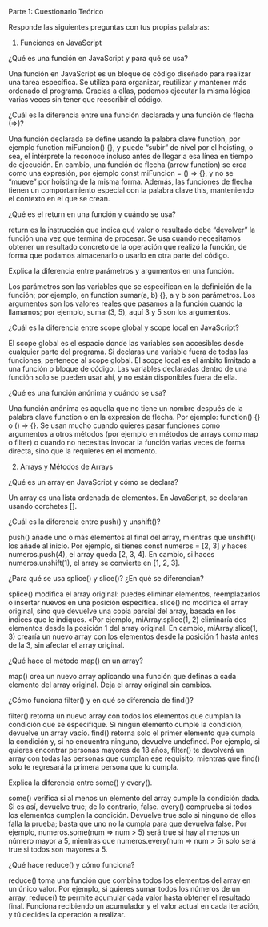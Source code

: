Parte 1: Cuestionario Teórico

Responde las siguientes preguntas con tus propias palabras:

1. Funciones en JavaScript

¿Qué es una función en JavaScript y para qué se usa?

Una función en JavaScript es un bloque de código diseñado para realizar una tarea específica. Se utiliza para organizar, reutilizar y mantener más ordenado el programa. Gracias a ellas, podemos ejecutar la misma lógica varias veces sin tener que reescribir el código.

¿Cuál es la diferencia entre una función declarada y una función de flecha (=>)?

Una función declarada se define usando la palabra clave function, por ejemplo function miFuncion() {}, y puede “subir” de nivel por el hoisting, o sea, el intérprete la reconoce incluso antes de llegar a esa línea en tiempo de ejecución.
En cambio, una función de flecha (arrow function) se crea como una expresión, por ejemplo const miFuncion = () => {}, y no se “mueve” por hoisting de la misma forma. Además, las funciones de flecha tienen un comportamiento especial con la palabra clave this, manteniendo el contexto en el que se crean.

¿Qué es el return en una función y cuándo se usa?

return es la instrucción que indica qué valor o resultado debe “devolver” la función una vez que termina de procesar. Se usa cuando necesitamos obtener un resultado concreto de la operación que realizó la función, de forma que podamos almacenarlo o usarlo en otra parte del código.

Explica la diferencia entre parámetros y argumentos en una función.

Los parámetros son las variables que se especifican en la definición de la función; por ejemplo, en function sumar(a, b) {}, a y b son parámetros.
Los argumentos son los valores reales que pasamos a la función cuando la llamamos; por ejemplo, sumar(3, 5), aquí 3 y 5 son los argumentos.

¿Cuál es la diferencia entre scope global y scope local en JavaScript?

El scope global es el espacio donde las variables son accesibles desde cualquier parte del programa. Si declaras una variable fuera de todas las funciones, pertenece al scope global.
El scope local es el ámbito limitado a una función o bloque de código. Las variables declaradas dentro de una función solo se pueden usar ahí, y no están disponibles fuera de ella.

¿Qué es una función anónima y cuándo se usa?

Una función anónima es aquella que no tiene un nombre después de la palabra clave function o en la expresión de flecha. Por ejemplo: function() {} o () => {}. Se usan mucho cuando quieres pasar funciones como argumentos a otros métodos (por ejemplo en métodos de arrays como map o filter) o cuando no necesitas invocar la función varias veces de forma directa, sino que la requieres en el momento.

2. Arrays y Métodos de Arrays

¿Qué es un array en JavaScript y cómo se declara?

Un array es una lista ordenada de elementos. En JavaScript, se declaran usando corchetes [].

¿Cuál es la diferencia entre push() y unshift()?

push() añade uno o más elementos al final del array, mientras que unshift() los añade al inicio. Por ejemplo, si tienes const numeros = [2, 3] y haces numeros.push(4), el array queda [2, 3, 4]. En cambio, si haces numeros.unshift(1), el array se convierte en [1, 2, 3].

¿Para qué se usa splice() y slice()? ¿En qué se diferencian?

splice() modifica el array original: puedes eliminar elementos, reemplazarlos o insertar nuevos en una posición específica.
slice() no modifica el array original, sino que devuelve una copia parcial del array, basada en los índices que le indiques.
«Por ejemplo, miArray.splice(1, 2) eliminaría dos elementos desde la posición 1 del array original. En cambio, miArray.slice(1, 3) crearía un nuevo array con los elementos desde la posición 1 hasta antes de la 3, sin afectar el array original.

¿Qué hace el método map() en un array?

map() crea un nuevo array aplicando una función que definas a cada elemento del array original. Deja el array original sin cambios.

¿Cómo funciona filter() y en qué se diferencia de find()?

filter() retorna un nuevo array con todos los elementos que cumplan la condición que se especifique. Si ningún elemento cumple la condición, devuelve un array vacío.
find() retorna solo el primer elemento que cumpla la condición y, si no encuentra ninguno, devuelve undefined.
Por ejemplo, si quieres encontrar personas mayores de 18 años, filter() te devolverá un array con todas las personas que cumplan ese requisito, mientras que find() solo te regresará la primera persona que lo cumpla.

Explica la diferencia entre some() y every().

some() verifica si al menos un elemento del array cumple la condición dada. Si es así, devuelve true; de lo contrario, false.
every() comprueba si todos los elementos cumplen la condición. Devuelve true solo si ninguno de ellos falla la prueba; basta que uno no la cumpla para que devuelva false.
Por ejemplo, numeros.some(num => num > 5) será true si hay al menos un número mayor a 5, mientras que numeros.every(num => num > 5) solo será true si todos son mayores a 5.

¿Qué hace reduce() y cómo funciona?

reduce() toma una función que combina todos los elementos del array en un único valor. Por ejemplo, si quieres sumar todos los números de un array, reduce() te permite acumular cada valor hasta obtener el resultado final. Funciona recibiendo un acumulador y el valor actual en cada iteración, y tú decides la operación a realizar.